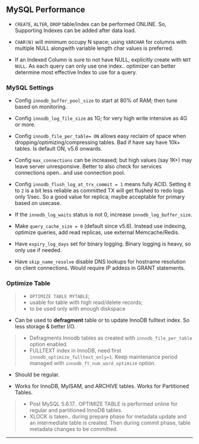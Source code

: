 
## MySQL Performance

* `CREATE`, `ALTER`, `DROP` table/index can be performed ONLINE. So, Supporting Indexes can be added after data load.

* `CHAR(N)` will minimum occupy N space; using `VARCHAR` for columns with multiple NULL alongwith variable length char values is preferred.

* If an Indexed Column is sure to not have NULL, explicitly create with `NOT NULL`. As each query can only use one index.. optimizer can better determine most effective Index to use for a query.

### MySQL Settings

* Config `innodb_buffer_pool_size` to start at 80% of RAM; then tune based on monitoring.

* Config `innodb_log_file_size` as 1G; for very high write intensive as 4G or more.

* Config `innodb_file_per_table= ON` allows easy reclaim of space when dropping/optimizing/compressing tables. Bad if have say have 10k+ tables. Is default ON, v5.6 onwards.

* Config `max_connections` can be increased; but high values (say 1K+) may leave server unresponsive. Better to also check for services connections open.. and use connection pool.

* Config `innodb_flush_log_at_trx_commit = 1` means fully ACID. Setting it to `2` is a bit less reliable as committed TX will get flushed to redo logs only 1/sec. So a good value for replica; maybe acceptable for primary based on usecase.

* If the `innodb_log_waits` status is not 0, increase `innodb_log_buffer_size`.

* Make `query_cache_size = 0` (default since v5.6). Instead use indexing, optimize queries, add read replicas, use external Memcache/Redis.

* Have `expiry_log_days` set for binary logging. Binary logging is heavy, so only use if needed.

* Have `skip_name_resolve` disable DNS lookups for hostname resolution on client connections. Would require IP addess in GRANT statements.


### Optimize Table

> * `OPTIMIZE TABLE MYTABLE`;
> * usable for table with high read/delete records;
> * to be used only with enough diskspace

* Can be used to **defragment** table or to update InnoDB fulltext index. So less storage & better I/O.

> * Defragments Innodb tables as created with `innodb_file_per_table` option enabled.
> * FULLTEXT index in InnoDB, need first `innodb_optimize_fulltext_only=1`. Keep maintenance period managed with `innodb_ft_num_word_optimize` option.

* Should be regular.

* Works for InnoDB, MyISAM, and ARCHIVE tables. Works for Partitioned Tables.
> * Post MySQL 5.6.17.. OPTIMIZE TABLE is performed online for regular and partitioned InnoDB tables.
> * XLOCK is taken.. during prepare phase for metadata update and an intermediate table is created. Then during commit phase, table metadata changes to be committed.

---
